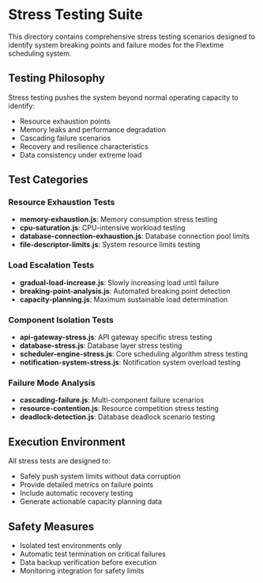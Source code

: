 # Stress Testing Suite

This directory contains comprehensive stress testing scenarios designed to identify system breaking points and failure modes for the Flextime scheduling system.

## Testing Philosophy

Stress testing pushes the system beyond normal operating capacity to identify:
- Resource exhaustion points
- Memory leaks and performance degradation
- Cascading failure scenarios
- Recovery and resilience characteristics
- Data consistency under extreme load

## Test Categories

### Resource Exhaustion Tests
- **memory-exhaustion.js**: Memory consumption stress testing
- **cpu-saturation.js**: CPU-intensive workload testing
- **database-connection-exhaustion.js**: Database connection pool limits
- **file-descriptor-limits.js**: System resource limits testing

### Load Escalation Tests
- **gradual-load-increase.js**: Slowly increasing load until failure
- **breaking-point-analysis.js**: Automated breaking point detection
- **capacity-planning.js**: Maximum sustainable load determination

### Component Isolation Tests
- **api-gateway-stress.js**: API gateway specific stress testing
- **database-stress.js**: Database layer stress testing
- **scheduler-engine-stress.js**: Core scheduling algorithm stress testing
- **notification-system-stress.js**: Notification system overload testing

### Failure Mode Analysis
- **cascading-failure.js**: Multi-component failure scenarios
- **resource-contention.js**: Resource competition stress testing
- **deadlock-detection.js**: Database deadlock scenario testing

## Execution Environment

All stress tests are designed to:
- Safely push system limits without data corruption
- Provide detailed metrics on failure points
- Include automatic recovery testing
- Generate actionable capacity planning data

## Safety Measures

- Isolated test environments only
- Automatic test termination on critical failures
- Data backup verification before execution
- Monitoring integration for safety limits